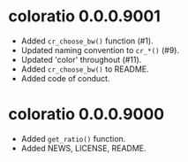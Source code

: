 # coloratio 0.0.0.9001

* Added `cr_choose_bw()` function (#1).
* Updated naming convention to `cr_*()` (#9).
* Updated 'color' throughout (#11).
* Added `cr_choose_bw()` to README.
* Added code of conduct.

# coloratio 0.0.0.9000

* Added `get_ratio()` function.
* Added NEWS, LICENSE, README.
